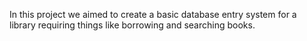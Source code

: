 In this project we aimed to create a basic database entry system for a library requiring things like borrowing and searching books.
